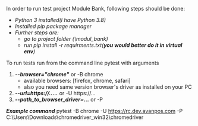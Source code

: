 In order to run test project Module Bank, following steps should be done:
- _Python 3 installed(I have Python 3.8)_
- _Installed pip package manager_
- _Further steps are:_ 
  - _go to project folder (\modul_bank)_
  - _run pip install -r requirments.txt(**you would better do it in virtual env**)_

To run tests run from the command line pytest with arguments
  1. **_--browser="chrome"_** or -B chrome
     - available browsers: [firefox, chrome, safari] 
     - also you need same version browser's driver as installed on your PC
  2. **_--url=https://....._** or -U https://...
  3. _**--path_to_browser_driver=...**_ or -P 

**_Example command_** pytest -B chrome -U https://rc.dev.avanpos.com -P C:\Users\Downloads\chromedriver_win32\chromedriver 